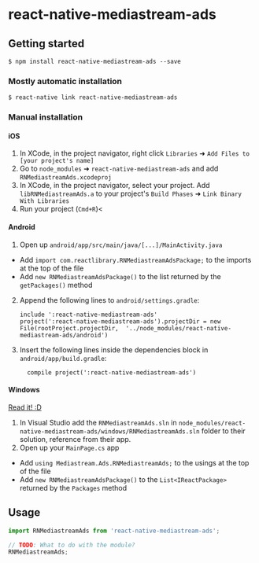 
# react-native-mediastream-ads

## Getting started

`$ npm install react-native-mediastream-ads --save`

### Mostly automatic installation

`$ react-native link react-native-mediastream-ads`

### Manual installation


#### iOS

1. In XCode, in the project navigator, right click `Libraries` ➜ `Add Files to [your project's name]`
2. Go to `node_modules` ➜ `react-native-mediastream-ads` and add `RNMediastreamAds.xcodeproj`
3. In XCode, in the project navigator, select your project. Add `libRNMediastreamAds.a` to your project's `Build Phases` ➜ `Link Binary With Libraries`
4. Run your project (`Cmd+R`)<

#### Android

1. Open up `android/app/src/main/java/[...]/MainActivity.java`
  - Add `import com.reactlibrary.RNMediastreamAdsPackage;` to the imports at the top of the file
  - Add `new RNMediastreamAdsPackage()` to the list returned by the `getPackages()` method
2. Append the following lines to `android/settings.gradle`:
  	```
  	include ':react-native-mediastream-ads'
  	project(':react-native-mediastream-ads').projectDir = new File(rootProject.projectDir, 	'../node_modules/react-native-mediastream-ads/android')
  	```
3. Insert the following lines inside the dependencies block in `android/app/build.gradle`:
  	```
      compile project(':react-native-mediastream-ads')
  	```

#### Windows
[Read it! :D](https://github.com/ReactWindows/react-native)

1. In Visual Studio add the `RNMediastreamAds.sln` in `node_modules/react-native-mediastream-ads/windows/RNMediastreamAds.sln` folder to their solution, reference from their app.
2. Open up your `MainPage.cs` app
  - Add `using Mediastream.Ads.RNMediastreamAds;` to the usings at the top of the file
  - Add `new RNMediastreamAdsPackage()` to the `List<IReactPackage>` returned by the `Packages` method


## Usage
```javascript
import RNMediastreamAds from 'react-native-mediastream-ads';

// TODO: What to do with the module?
RNMediastreamAds;
```
  